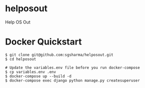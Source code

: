 # helposout
Help OS Out

# Docker Quickstart

```
$ git clone git@github.com:sgsharma/helposout.git
$ cd helposout

# Update the variables.env file before you run docker-compose
$ cp variables.env .env
$ docker-compose up --build -d
$ docker-compose exec django python manage.py createsuperuser

```